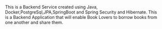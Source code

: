 This is a Backend Service created using Java, Docker,PostgreSql,JPA,SpringBoot and Spring Security and Hibernate.
This is a Backend Application that will enable Book Lovers to borrow books from one another and share them.

